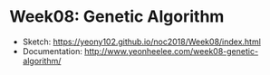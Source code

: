 # Week08: Genetic Algorithm
* Sketch: https://yeony102.github.io/noc2018/Week08/index.html
* Documentation: http://www.yeonheelee.com/week08-genetic-algorithm/
